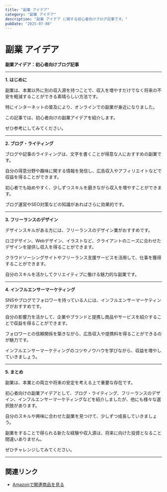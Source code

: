 ```yaml
---
title: "副業 アイデア"
category: "副業 アイデア"
description: "副業 アイデア に関する初心者向けブログ記事です。"
pubDate: "2025-07-08"
---
```


# 副業 アイデア

**副業アイデア：初心者向けブログ記事**

---

**1. はじめに**

副業は、本業以外に別の収入源を持つことで、収入を増やすだけでなく将来の不安を軽減することができる素晴らしい方法です。

特にインターネットの普及により、オンラインでの副業が身近になりました。

この記事では、初心者向けの副業アイデアを紹介します。

ぜひ参考にしてみてください。



---

**2. ブログ・ライティング**

ブログや記事のライティングは、文字を書くことが得意な人におすすめの副業です。

自分の得意分野や趣味に関する情報を発信し、広告収入やアフィリエイトなどで収益を得ることができます。

初心者でも始めやすく、少しずつスキルを磨きながら収入を増やすことができます。

ブログ運営やSEO対策などの知識があればさらに効果的です。



---

**3. フリーランスのデザイン**

デザインスキルがある方には、フリーランスのデザイン業がおすすめです。

ロゴデザイン、Webデザイン、イラストなど、クライアントのニーズに合わせたデザインを提供し収入を得ることができます。

クラウドソーシングサイトやフリーランス支援サービスを活用して、仕事を獲得することができます。

自分のスキルを活かしてクリエイティブに働ける魅力的な副業です。



---

**4. インフルエンサーマーケティング**

SNSやブログでフォロワーを持っている人には、インフルエンサーマーケティングがおすすめです。

自分の影響力を活かして、企業やブランドと提携し商品やサービスを紹介することで収益を得ることができます。

フォロワーとの信頼関係を築きながら、広告収入や提携料を得ることができるのが魅力です。

インフルエンサーマーケティングのコツやノウハウを学びながら、収益を増やしていきましょう。



---

**5. まとめ**

副業は、本業との両立や将来の安定を考える上で重要な存在です。

初心者向けの副業アイデアとして、ブログ・ライティング、フリーランスのデザイン、インフルエンサーマーケティングなどを紹介しましたが、他にも様々な選択肢があります。

自分のスキルや興味に合わせた副業を見つけて、少しずつ成長していきましょう。

副業をすることで得られる新たな経験や収入源は、将来に向けた投資となること間違いありません。

ぜひチャレンジしてみてください。



---

## 関連リンク

- [Amazonで関連商品を見る](https://www.amazon.co.jp/s?k=%E5%89%AF%E6%A5%AD+%E3%82%A2%E3%82%A4%E3%83%87%E3%82%A2&tag=autowritehubai-22)
